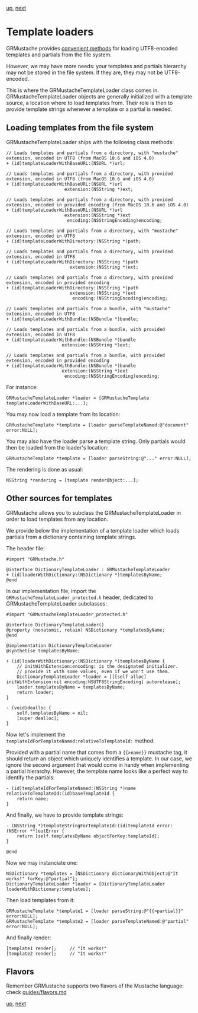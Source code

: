 [up](../../../../GRMustache), [next](runtime.md)

Template loaders
================

GRMustache provides [convenient methods](templates.md) for loading UTF8-encoded templates and partials from the file system.

However, we may have more needs: your templates and partials hierarchy may not be stored in the file system. If they are, they may not be UTF8-encoded.

This is where the GRMustacheTemplateLoader class comes in. GRMustacheTemplateLoader objects are generally initialized with a template source, a location where to load templates from. Their role is then to provide template strings whenever a template or a partial is needed.

Loading templates from the file system
--------------------------------------

GRMustacheTemplateLoader ships with the following class methods:

    // Loads templates and partials from a directory, with "mustache" extension, encoded in UTF8 (from MacOS 10.6 and iOS 4.0)
    + (id)templateLoaderWithBaseURL:(NSURL *)url;

    // Loads templates and partials from a directory, with provided extension, encoded in UTF8 (from MacOS 10.6 and iOS 4.0)
    + (id)templateLoaderWithBaseURL:(NSURL *)url
                          extension:(NSString *)ext;

    // Loads templates and partials from a directory, with provided extension, encoded in provided encoding (from MacOS 10.6 and iOS 4.0)
    + (id)templateLoaderWithBaseURL:(NSURL *)url
                          extension:(NSString *)ext
                           encoding:(NSStringEncoding)encoding;

    // Loads templates and partials from a directory, with "mustache" extension, encoded in UTF8
    + (id)templateLoaderWithDirectory:(NSString *)path;

    // Loads templates and partials from a directory, with provided extension, encoded in UTF8
    + (id)templateLoaderWithDirectory:(NSString *)path
                            extension:(NSString *)ext;

    // Loads templates and partials from a directory, with provided extension, encoded in provided encoding
    + (id)templateLoaderWithDirectory:(NSString *)path
                            extension:(NSString *)ext
                             encoding:(NSStringEncoding)encoding;

    // Loads templates and partials from a bundle, with "mustache" extension, encoded in UTF8
    + (id)templateLoaderWithBundle:(NSBundle *)bundle;

    // Loads templates and partials from a bundle, with provided extension, encoded in UTF8
    + (id)templateLoaderWithBundle:(NSBundle *)bundle
                         extension:(NSString *)ext;

    // Loads templates and partials from a bundle, with provided extension, encoded in provided encoding
    + (id)templateLoaderWithBundle:(NSBundle *)bundle
                         extension:(NSString *)ext
                          encoding:(NSStringEncoding)encoding;

For instance:

    GRMustacheTemplateLoader *loader = [GRMustacheTemplate templateLoaderWithBaseURL:...];

You may now load a template from its location:

    GRMustacheTemplate *template = [loader parseTemplateNamed:@"document" error:NULL];
    
You may also have the loader parse a template string. Only partials would then be loaded from the loader's location:

    GRMustacheTemplate *template = [loader parseString:@"..." error:NULL];
    
The rendering is done as usual:

    NSString *rendering = [template renderObject:...];

Other sources for templates
---------------------------

GRMustache allows you to subclass the GRMustacheTemplateLoader in order to load templates from any location.

We provide below the implementation of a template loader which loads partials from a dictionary containing template strings.

The header file:

    #import "GRMustache.h"

    @interface DictionaryTemplateLoader : GRMustacheTemplateLoader
    + (id)loaderWithDictionary:(NSDictionary *)templatesByName;
    @end

In our implementation file, import the `GRMustacheTemplateLoader_protected.h` header, dedicated to GRMustacheTemplateLoader subclasses:

    #import "GRMustacheTemplateLoader_protected.h"
    
    @interface DictionaryTemplateLoader()
    @property (nonatomic, retain) NSDictionary *templatesByName;
    @end
    
    @implementation DictionaryTemplateLoader
    @synthetise templatesByName;

    + (id)loaderWithDictionary:(NSDictionary *)templatesByName {
        // initWithExtension:encoding: is the designated initializer.
        // provide it with some values, even if we won't use them.
        DictionaryTemplateLoader *loader = [[[self alloc] initWithExtension:nil encoding:NSUTF8StringEncoding] autorelease];
        loader.templatesByName = templatesByName;
        return loader;
    }

    - (void)dealloc {
        self.templatesByName = nil;
        [super dealloc];
    }

Now let's implement the `templateIdForTemplateNamed:relativeToTemplateId:` method.

Provided with a partial name that comes from a `{{>name}}` mustache tag, it should return an object which uniquely identifies a template. In our case, we ignore the second argument that would come in handy when implementing a partial hierarchy. However, the template name looks like a perfect way to identify the partials:

    - (id)templateIdForTemplateNamed:(NSString *)name relativeToTemplateId:(id)baseTemplateId {
        return name;
    }

And finally, we have to provide template strings:

    - (NSString *)templateStringForTemplateId:(id)templateId error:(NSError **)outError {
        return [self.templatesByName objectForKey:templateId];
    }

    @end

Now we may instanciate one:
    
    NSDictionary *templates = [NSDictionary dictionaryWithObject:@"It works!" forKey:@"partial"];
    DictionaryTemplateLoader *loader = [DictionaryTemplateLoader loaderWithDictionary:templates];

Then load templates from it:

    GRMustacheTemplate *template1 = [loader parseString:@"{{>partial}}" error:NULL];
    GRMustacheTemplate *template2 = [loader parseTemplateNamed:@"partial" error:NULL];

And finally render:

    [template1 render];     // "It works!"
    [template2 render];     // "It works!"


Flavors
-------

Remember GRMustache supports two flavors of the Mustache language: check [guides/flavors.md](flavors.md)

[up](../../../../GRMustache), [next](runtime.md)
